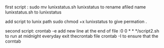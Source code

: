 first script :
sudo mv lunixstatus.sh lunixstatus  to rename  afiled name lunixstatus.sh to lunixstatus



add script to lunix path 
sudo chmod +x lunixstatus to give permation .












second script:
crontab -e
add new line at the end of file :0 0 * * */script2.sh to run at midnight everyday
exit thecrontab file
crontab -I to ensure that the corntab
